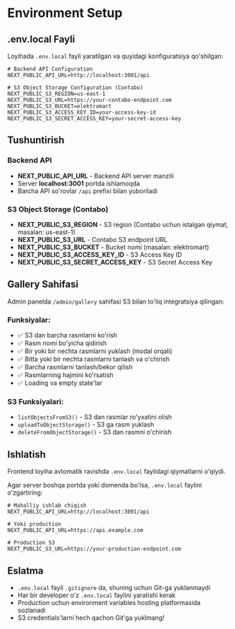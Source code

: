 # Environment Setup

## .env.local Fayli

Loyihada `.env.local` fayli yaratilgan va quyidagi konfiguratsiya qo'shilgan:

```env
# Backend API Configuration
NEXT_PUBLIC_API_URL=http://localhost:3001/api

# S3 Object Storage Configuration (Contabo)
NEXT_PUBLIC_S3_REGION=us-east-1
NEXT_PUBLIC_S3_URL=https://your-contabo-endpoint.com
NEXT_PUBLIC_S3_BUCKET=elektromart
NEXT_PUBLIC_S3_ACCESS_KEY_ID=your-access-key-id
NEXT_PUBLIC_S3_SECRET_ACCESS_KEY=your-secret-access-key
```

## Tushuntirish

### Backend API
- **NEXT_PUBLIC_API_URL** - Backend API server manzili
- Server **localhost:3001** portda ishlamoqda
- Barcha API so'rovlar `/api` prefixi bilan yuboriladi

### S3 Object Storage (Contabo)
- **NEXT_PUBLIC_S3_REGION** - S3 region (Contabo uchun istalgan qiymat, masalan: us-east-1)
- **NEXT_PUBLIC_S3_URL** - Contabo S3 endpoint URL
- **NEXT_PUBLIC_S3_BUCKET** - Bucket nomi (masalan: elektromart)
- **NEXT_PUBLIC_S3_ACCESS_KEY_ID** - S3 Access Key ID
- **NEXT_PUBLIC_S3_SECRET_ACCESS_KEY** - S3 Secret Access Key

## Gallery Sahifasi

Admin panelda `/admin/gallery` sahifasi S3 bilan to'liq integratsiya qilingan:

### Funksiyalar:
- ✅ S3 dan barcha rasmlarni ko'rish
- ✅ Rasm nomi bo'yicha qidirish
- ✅ Bir yoki bir nechta rasmlarni yuklash (modal orqali)
- ✅ Bitta yoki bir nechta rasmlarni tanlash va o'chirish
- ✅ Barcha rasmlarni tanlash/bekor qilish
- ✅ Rasmlarning hajmini ko'rsatish
- ✅ Loading va empty state'lar

### S3 Funksiyalari:
- `listObjectsFromS3()` - S3 dan rasmlar ro'yxatini olish
- `uploadToObjectStorage()` - S3 ga rasm yuklash
- `deleteFromObjectStorage()` - S3 dan rasmni o'chirish

## Ishlatish

Frontend loyiha avtomatik ravishda `.env.local` faylidagi qiymatlarni o'qiydi.

Agar server boshqa portda yoki domenda bo'lsa, `.env.local` faylini o'zgartiring:

```env
# Mahalliy ishlab chiqish
NEXT_PUBLIC_API_URL=http://localhost:3001/api

# Yoki production
NEXT_PUBLIC_API_URL=https://api.example.com

# Production S3
NEXT_PUBLIC_S3_URL=https://your-production-endpoint.com
```

## Eslatma

- `.env.local` fayli `.gitignore` da, shuning uchun Git-ga yuklanmaydi
- Har bir developer o'z `.env.local` faylini yaratishi kerak
- Production uchun environment variables hosting platformasida sozlanadi
- S3 credentials'larni hech qachon Git'ga yuklmang!
